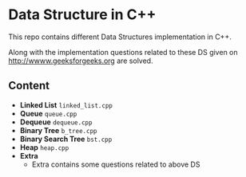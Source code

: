 # Data Structure in C++
This repo contains different Data Structures implementation in C++.

Along with the implementation questions related to these DS given on http://wwww.geeksforgeeks.org are solved.

## Content
* **Linked List**   `linked_list.cpp`
* **Queue**   `queue.cpp`
* **Dequeue**   `dequeue.cpp`
* **Binary Tree**   `b_tree.cpp`
* **Binary Search Tree**   `bst.cpp`
* **Heap**   `heap.cpp`
* **Extra**   
  * Extra contains some questions related to above DS
